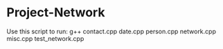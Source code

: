 # Project-Network

Use this script to run:
g++ contact.cpp date.cpp person.cpp network.cpp misc.cpp test_network.cpp


